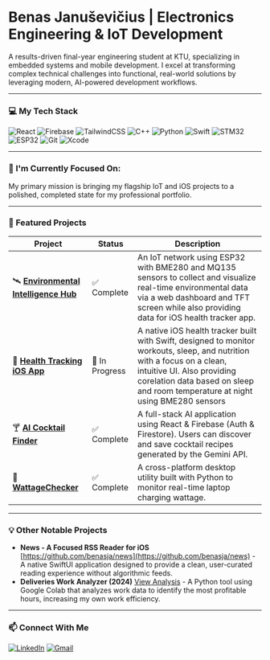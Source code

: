 # Benas Januševičius | Electronics Engineering & IoT Development

A results-driven final-year engineering student at KTU, specializing in embedded systems and mobile development. I excel at transforming complex technical challenges into functional, real-world solutions by leveraging modern, AI-powered development workflows.

---
### 💻 My Tech Stack

![React](https://img.shields.io/badge/React-20232A?style=flat-square&logo=react&logoColor=61DAFB)
![Firebase](https://img.shields.io/badge/Firebase-039BE5?style=flat-square&logo=firebase&logoColor=white)
![TailwindCSS](https://img.shields.io/badge/Tailwind_CSS-38B2AC?style=flat-square&logo=tailwind-css&logoColor=white)
![C++](https://img.shields.io/badge/C%2B%2B-00599C?style=flat-square&logo=c%2B%2B&logoColor=white)
![Python](https://img.shields.io/badge/Python-3776AB?style=flat-square&logo=python&logoColor=white)
![Swift](https://img.shields.io/badge/Swift-FA7343?style=flat-square&logo=swift&logoColor=white)
![STM32](https://img.shields.io/badge/STM32-03234B?style=flat-square&logo=stmicroelectronics&logoColor=white)
![ESP32](https://img.shields.io/badge/ESP32-E7332A?style=flat-square&logo=espressif&logoColor=white)
![Git](https://img.shields.io/badge/GIT-E44C30?style=flat-square&logo=git&logoColor=white)
![Xcode](https://img.shields.io/badge/Xcode-147EFB?style=flat-square&logo=xcode&logoColor=white)

---
### 🌱 I'm Currently Focused On:

My primary mission is bringing my flagship IoT and iOS projects to a polished, completed state for my professional portfolio.

---
### 🔧 Featured Projects

| Project                                                      | Status         | Description                                                                                                                              |
| ------------------------------------------------------------ | -------------- | ---------------------------------------------------------------------------------------------------------------------------------------- |
| 🛰️ **[Environmental Intelligence Hub](https://github.com/benasja/Environmental-Intelligence-Hub)** | ✅ Complete   | An IoT network using ESP32 with BME280 and MQ135 sensors to collect and visualize real-time environmental data via a web dashboard and TFT screen while also providing data for iOS health tracker app. |
| 📱 **[Health Tracking iOS App](https://github.com/benasja/Wariden-Showcase)**        | 🚧 In Progress | A native iOS health tracker built with Swift, designed to monitor workouts, sleep, and nutrition with a focus on a clean, intuitive UI. Also providing corelation data based on sleep and room temperature at night using BME280 sensors |
| 🍸 **[AI Cocktail Finder](https://github.com/benasja/Coctails-public)** | ✅ Complete      | A full-stack AI application using React & Firebase (Auth & Firestore). Users can discover and save cocktail recipes generated by the Gemini API. |
| 🔋 **[WattageChecker](https://github.com/benasja/Watts)** | ✅ Complete      | A cross-platform desktop utility built with Python to monitor real-time laptop charging wattage.                                         |

---
### 💡 Other Notable Projects

* **News - A Focused RSS Reader for iOS** [https://github.com/benasja/news](https://github.com/benasja/news) - A native SwiftUI application designed to provide a clean, user-curated reading experience without algorithmic feeds.
* **Deliveries Work Analyzer (2024)** [View Analysis](https://github.com/benasja/food/) - A Python tool using Google Colab that analyzes work data to identify the most profitable hours, increasing my own work efficiency.

---
### 📫 Connect With Me

[![LinkedIn](https://img.shields.io/badge/linkedin-%230077B5.svg?style=flat-square&logo=linkedin&logoColor=white)](https://www.linkedin.com/in/benas-janu%C5%A1evi%C4%8Dius/)
[![Gmail](https://img.shields.io/badge/Gmail-D14836?style=flat-square&logo=gmail&logoColor=white)](mailto:Benjanusevicius@gmail.com)
